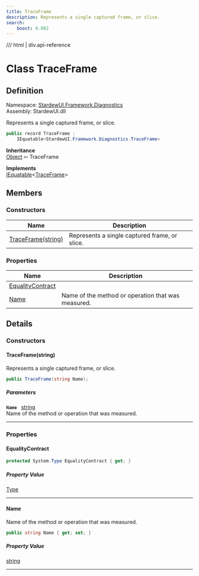```yaml
---
title: TraceFrame
description: Represents a single captured frame, or slice.
search:
    boost: 0.002
---
```


<link rel="stylesheet" href="/StardewUI/stylesheets/reference.css" />

/// html | div.api-reference

# Class TraceFrame

## Definition

<div class="api-definition" markdown>

Namespace: [StardewUI.Framework.Diagnostics](index.md)  
Assembly: StardewUI.dll  

</div>

Represents a single captured frame, or slice.

```cs
public record TraceFrame : 
    IEquatable<StardewUI.Framework.Diagnostics.TraceFrame>
```

**Inheritance**  
[Object](https://learn.microsoft.com/en-us/dotnet/api/system.object) ⇦ TraceFrame

**Implements**  
[IEquatable](https://learn.microsoft.com/en-us/dotnet/api/system.iequatable-1)<[TraceFrame](traceframe.md)>

## Members

### Constructors

 | Name | Description |
| --- | --- |
| [TraceFrame(string)](#traceframestring) | Represents a single captured frame, or slice. | 

### Properties

 | Name | Description |
| --- | --- |
| [EqualityContract](#equalitycontract) |  | 
| [Name](#name) | Name of the method or operation that was measured. | 

## Details

### Constructors

#### TraceFrame(string)

Represents a single captured frame, or slice.

```cs
public TraceFrame(string Name);
```

##### Parameters

**`Name`** &nbsp; [string](https://learn.microsoft.com/en-us/dotnet/api/system.string)  
Name of the method or operation that was measured.

-----

### Properties

#### EqualityContract



```cs
protected System.Type EqualityContract { get; }
```

##### Property Value

[Type](https://learn.microsoft.com/en-us/dotnet/api/system.type)

-----

#### Name

Name of the method or operation that was measured.

```cs
public string Name { get; set; }
```

##### Property Value

[string](https://learn.microsoft.com/en-us/dotnet/api/system.string)

-----


